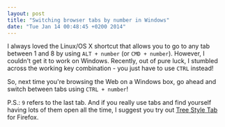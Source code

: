 ```yaml
---
layout: post
title: "Switching browser tabs by number in Windows"
date: "Tue Jan 14 00:48:45 +0200 2014"
---
```


I always loved the Linux/OS X shortcut that allows you to go to any tab between
1 and 8 by using `ALT + number` (or `CMD + number`). However, I couldn't get
it to work on Windows. Recently, out of pure luck, I stumbled across the
working key combination - you just have to use `CTRL` instead!

So, next time you're browsing the Web on a Windows box, go ahead and switch
between tabs using `CTRL + number`!


P.S.: `9` refers to the last tab. And if you really use tabs and find yourself
having lots of them open all the time, I suggest you try out
[Tree Style Tab](https://addons.mozilla.org/en-US/firefox/addon/tree-style-tab/)
for Firefox.
